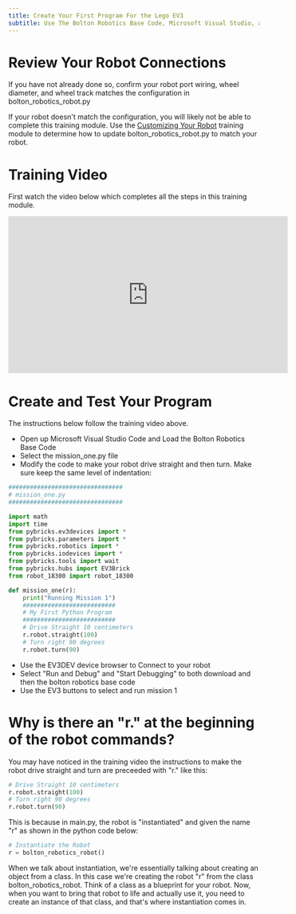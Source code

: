```yaml
---
title: Create Your First Program For the Lego EV3 
subtitle: Use The Bolton Robotics Base Code, Microsoft Visual Studio, and Program the EV3 Robot
---
```


# Review Your Robot Connections
If you have not already done so, confirm your robot port wiring, wheel diameter, and wheel track matches the configuration in bolton_robotics_robot.py

If your robot doesn't match the configuration, you will likely not be able to complete this training module.  Use the [Customizing Your Robot](../../ev3_customizing/ev3_customizing) training module to determine how to update bolton_robotics_robot.py to match your robot.

# Training Video
First watch the video below which completes all the steps in this training module.

<p align="center">
<iframe width="560" height="315" src="https://www.youtube.com/embed/HHKFDaXsVDk?si=dgz-9sqzHqFWsJgO" title="YouTube video player" frameborder="0" allow="accelerometer; autoplay; clipboard-write; encrypted-media; gyroscope; picture-in-picture" allowfullscreen></iframe>
</p>


# Create and Test Your Program
The instructions below follow the training video above.

- Open up Microsoft Visual Studio Code and Load the Bolton Robotics Base Code
- Select the mission_one.py file
- Modify the code to make your robot drive straight and then turn.  Make sure keep the same level of indentation:

```python
################################
# mission_one.py
################################

import math
import time
from pybricks.ev3devices import *
from pybricks.parameters import *
from pybricks.robotics import *
from pybricks.iodevices import *
from pybricks.tools import wait
from pybricks.hubs import EV3Brick
from robot_18300 import robot_18300

def mission_one(r):
    print("Running Mission 1")
    ##########################
    # My First Python Program
    ##########################
    # Drive Straight 10 centimeters
    r.robot.straight(100)
    # Turn right 90 degrees
    r.robot.turn(90)
```

- Use the EV3DEV device browser to Connect to your robot
- Select "Run and Debug" and "Start Debugging" to both download and then the bolton robotics base code
- Use the EV3 buttons to select and run mission 1
    
# Why is there an "r." at the beginning of the robot commands? 
You may have noticed in the training video the instructions to make the robot drive straight and turn are preceeded with "r." like this:  

```python
# Drive Straight 10 centimeters
r.robot.straight(100)
# Turn right 90 degrees
r.robot.turn(90)
```

This is because in main.py, the robot is "instantiated" and given the name "r" as shown in the python code below:

```python
# Instantiate the Robot
r = bolton_robotics_robot()
```

When we talk about instantiation, we're essentially talking about creating an object from a class.  In this case we're creating the robot "r" from the class bolton_robotics_robot.  Think of a class as a blueprint for your robot. Now, when you want to bring that robot to life and actually use it, you need to create an instance of that class, and that's where instantiation comes in.
